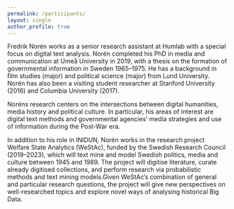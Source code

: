 ```yaml
---
permalink: /participants/
layout: single
author_profile: true
---
```


Fredrik Norén works as a senior research assistant at Humlab with a special focus on digital text analysis. Norén completed his PhD in media and communication at Umeå University in 2019, with a thesis on the formation of governmental information in Sweden 1965–1975. He has a background in film studies (major) and political science (major) from Lund University. Norén has also been a visiting student researcher at Stanford University (2016) and Columbia University (2017).

Noréns research centers on the intersections between digital humanities, media history and political culture. In particular, his areas of interest are digital text methods and governmental agencies’ media strategies and use of information during the Post-War era.

In addition to his role in INIDUN, Norén works in the research project Welfare State Analytics (WeStAc), funded by the Swedish Research Council (2019–2023), which will text mine and model Swedish politics, media and culture between 1945 and 1989. The project will digitise literature, curate already digitised collections, and perform research via probabilistic methods and text mining models.Given WeStAc’s combination of general and particular research questions, the project will give new perspectives on well-researched topics and explore novel ways of analysing historical Big Data.

